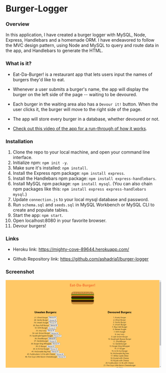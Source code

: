 # Burger-Logger

### Overview

In this application, I have created a burger logger with MySQL, Node, Express, Handlebars and a homemade ORM.  I have endeavored to follow the MVC design pattern, using Node and MySQL to query and route data in the app, and Handlebars to generate the HTML.

### What is it?

* Eat-Da-Burger! is a restaurant app that lets users input the names of burgers they'd like to eat.

* Whenever a user submits a burger's name, the app will display the burger on the left side of the page -- waiting to be devoured.

* Each burger in the waiting area also has a `Devour it!` button. When the user clicks it, the burger will move to the right side of the page.

* The app will store every burger in a database, whether devoured or not.

* [Check out this video of the app for a run-through of how it works](https://youtu.be/msvdn95x9OM).

### Installation

1. Clone the repo to your local machine, and open your command line interface.
2. Initialize npm:  `npm init -y`.
3. Make sure it's installed:  `npm install`.
4. Install the Express npm package: `npm install express`.
5. Install the Handlebars npm package: `npm install express-handlebars`.
6. Install MySQL npm package: `npm install mysql`.
(You can also chain npm packages like this:  `npm install express express-handlebars mysql`.)
7. Update `connection.js` to your local mysql database and password.
8. Run `schema.sql` and `seeds.sql` in MySQL Workbench or MySQL CLI to create and populate tables.
9. Start the app: `npm start`.
10. Open localhost:8080 in your favorite browser.
11. Devour burgers!

### Links

* Heroku link:  https://mighty-cove-89644.herokuapp.com/

* Github Repository link:  https://github.com/ashadria1/burger-logger

### Screenshot


![Burger-Logger Screenshot](/pics/Screenshot-Burger-Logger.png)

